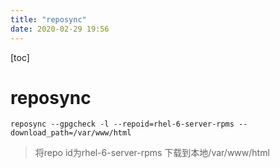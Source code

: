 ```yaml
---
title: "reposync"
date: 2020-02-29 19:56
---
```

[toc]



# reposync

```
reposync --gpgcheck -l --repoid=rhel-6-server-rpms --download_path=/var/www/html
```

> 将repo id为rhel-6-server-rpms 下载到本地/var/www/html



